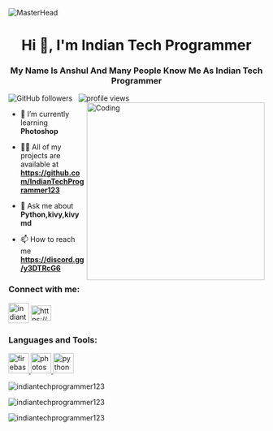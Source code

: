 ![MasterHead](https://i.imgur.com/MfG8NE8.gif)
<h1 align="center">Hi 👋, I'm Indian Tech Programmer</h1>
<h3 align="center">My Name Is Anshul And Many People Know Me As Indian Tech Programmer</h3>

![GitHub followers](https://img.shields.io/github/followers/indiantechprogrammer123?label=Follow&style=social) &nbsp;
<img alt = "profile views" src="https://komarev.com/ghpvc/?username=indiantechprogrammer123&color=brightgreen">
<img align="right" alt="Coding" width="350" src="https://camo.githubusercontent.com/8bf6f6d78abc81fcf9c49f10649423e73ea44bc248e83aaae8759d401c829a84/68747470733a2f2f70687973696373677572756b756c2e66696c65732e776f726470726573732e636f6d2f323031392f30322f6368617261637465722d312e676966">


- 🌱 I’m currently learning **Photoshop**

- 👨‍💻 All of my projects are available at **https://github.com/IndianTechProgrammer123**

- 💬 Ask me about **Python,kivy,kivymd**

- 📫 How to reach me **https://discord.gg/y3DTRcG6**


<h3 align="left">Connect with me:</h3>
<a href="https://www.youtube.com/@IndianTechProgrammer"><img align="center" src="https://i.imgur.com/qPP0N7h.png" alt="indiantechprogramme123" height="40" width="40" /></a>
<a href="https://discord.gg/https://discord.gg/y3DTRcG6"><img align="center" src="https://assets-global.website-files.com/6257adef93867e50d84d30e2/636e0a6a49cf127bf92de1e2_icon_clyde_blurple_RGB.png" alt="https://discord.gg/y3DTRcG6" height="30" width="40" /></a>


<h3 align="left">Languages and Tools:</h3>
<p align="left"> <a href="https://firebase.google.com/" target="_blank" rel="noreferrer"> <img src="https://www.vectorlogo.zone/logos/firebase/firebase-icon.svg" alt="firebase" width="40" height="40"/> </a> <a href="https://www.photoshop.com/en" target="_blank" rel="noreferrer"> <img src="https://upload.wikimedia.org/wikipedia/commons/thumb/a/af/Adobe_Photoshop_CC_icon.svg/640px-Adobe_Photoshop_CC_icon.svg.png" alt="photoshop" width="40" height="40"/> </a> <a href="https://www.python.org" target="_blank" rel="noreferrer"> <img src="https://upload.wikimedia.org/wikipedia/commons/thumb/c/c3/Python-logo-notext.svg/1200px-Python-logo-notext.svg.png" alt="python" width="40" height="40"/> </a> </p>


<p><img align="center" src="https://github-readme-stats.vercel.app/api/top-langs?username=indiantechprogrammer123&show_icons=true&locale=en&layout=compact" alt="indiantechprogrammer123" /></p>


<p><img align="center" src="https://github-readme-stats.vercel.app/api?username=indiantechprogrammer123&show_icons=true&locale=en" alt="indiantechprogrammer123" /></p>


<p><img align="center" src="https://github-readme-streak-stats.herokuapp.com/?user=indiantechprogrammer123&" alt="indiantechprogrammer123" /></p>
